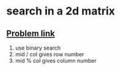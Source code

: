 <h1>search in a 2d matrix</h1>
<h2><a href="https://leetcode.com/problems/search-a-2d-matrix/description/" target="_blank">Problem link</a></h2>

1. use binary search 
2. mid / col gives row number
3. mid % col gives column number
